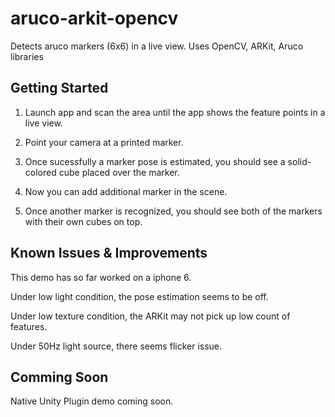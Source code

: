 # aruco-arkit-opencv
Detects aruco markers (6x6) in a live view.  Uses OpenCV, ARKit, Aruco libraries


## Getting Started

1. Launch app and scan the area until the app shows the feature points in a live view.

2. Point your camera at a printed marker.

3. Once sucessfully a marker pose is estimated, you should see a solid-colored cube placed over the marker. 

3. Now you can add additional marker in the scene.

4. Once another marker is recognized, you should see both of the markers with their own cubes on top.


## Known Issues & Improvements

This demo has so far worked on a iphone 6.  

Under low light condition, the pose estimation seems to be off. 

Under low texture condition, the ARKit may not pick up low count of features.

Under 50Hz light source, there seems flicker issue.


## Comming Soon

Native Unity Plugin demo coming soon.



